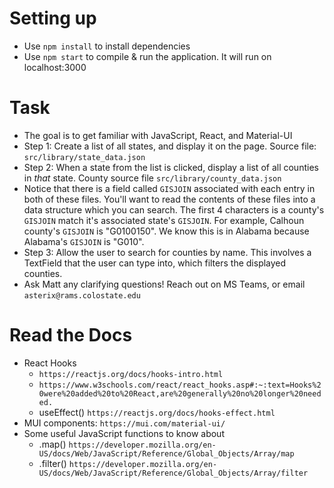 # Setting up
- Use `npm install` to install dependencies
- Use `npm start` to compile & run the application. It will run on localhost:3000

# Task
- The goal is to get familiar with JavaScript, React, and Material-UI
- Step 1: Create a list of all states, and display it on the page. Source file: `src/library/state_data.json`
- Step 2: When a state from the list is clicked, display a list of all counties in *that* state. County source file `src/library/county_data.json`
- Notice that there is a field called `GISJOIN` associated with each entry in both of these files. You'll want to read the contents of these files into a data structure which you can search. The first 4 characters is a county's `GISJOIN` match it's associated state's `GISJOIN`. For example, Calhoun county's `GISJOIN` is "G0100150". We know this is in Alabama because Alabama's `GISJOIN` is "G010".
- Step 3: Allow the user to search for counties by name. This involves a TextField that the user can type into, which filters the displayed counties.
- Ask Matt any clarifying questions! Reach out on MS Teams, or email `asterix@rams.colostate.edu`

# Read the Docs
- React Hooks
    - `https://reactjs.org/docs/hooks-intro.html`
    - `https://www.w3schools.com/react/react_hooks.asp#:~:text=Hooks%20were%20added%20to%20React,are%20generally%20no%20longer%20needed.`
    - useEffect() `https://reactjs.org/docs/hooks-effect.html`
- MUI components: `https://mui.com/material-ui/`
- Some useful JavaScript functions to know about
    - .map() `https://developer.mozilla.org/en-US/docs/Web/JavaScript/Reference/Global_Objects/Array/map`
    - .filter() `https://developer.mozilla.org/en-US/docs/Web/JavaScript/Reference/Global_Objects/Array/filter`

